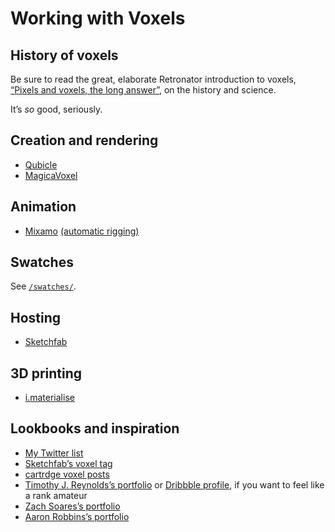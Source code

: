 Working with Voxels
===================

History of voxels
-----------------
Be sure to read the great, elaborate Retronator introduction to voxels, [“Pixels and voxels, the long answer”][intro], on the history and science.

It’s *so* good, seriously.

Creation and rendering
----------------------
* [Qubicle][]
* [MagicaVoxel][]

Animation
---------
* [Mixamo][] [(automatic rigging)][auto-rigging]

Swatches
--------
See [`/swatches/`][swatches].

Hosting
-------
* [Sketchfab][]

3D printing
-----------
* [i.materialise][]

Lookbooks and inspiration
-------------------------
* [My Twitter list][]
* [Sketchfab’s voxel tag][voxel tag]
* [cartrdge voxel posts][cartrdge]
* [Timothy J. Reynolds’s portfolio][turnislefthome] or [Dribbble profile][], if you want to feel like a rank amateur
* [Zach Soares’s portfolio][zsinked]
* [Aaron Robbins’s portfolio][sir_carma]


[intro]: https://medium.com/retronator-magazine/pixels-and-voxels-the-long-answer-5889ecc18190
[qubicle]: http://minddesk.com/
[magicavoxel]: https://ephtracy.github.io/
[mixamo]: https://www.mixamo.com/
[auto-rigging]: https://twitter.com/Sir_carma/status/748239898671480832
[swatches]: https://github.com/ndarville/voxels/tree/master/swatches
[sketchfab]: https://sketchfab.com/
[i.materialise]: https://i.materialise.com/
[my twitter list]: https://twitter.com/pessimism/lists/voxels
[voxel tag]: https://sketchfab.com/tags/voxel
[cartrdge]: https://cartrdge.com/search?q=voxel
[turnislefthome]: http://turnislefthome.com/
[dribbble profile]: https://dribbble.com/turnislefthome
[zsinked]: http://zsinked.com/
[sir_carma]: https://imgur.com/gallery/8zEE1/
